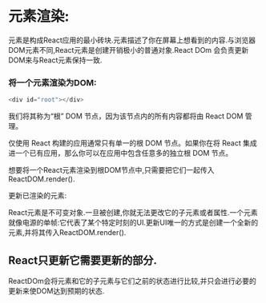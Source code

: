 # 元素渲染:

元素是构成React应用的最小砖块.元素描述了你在屏幕上想看到的内容.与浏览器DOM元素不同,React元素是创建开销极小的普通对象.React DOm 会负责更新DOM来与React元素保持一致.

### 将一个元素渲染为DOM:

```js
<div id="root"></div>
```

我们将其称为“根” DOM 节点，因为该节点内的所有内容都将由 React DOM 管理。 

仅使用 React 构建的应用通常只有单一的根 DOM 节点。如果你在将 React 集成进一个已有应用，那么你可以在应用中包含任意多的独立根 DOM 节点。 

想要将一个React元素渲染到根DOM节点中,只需要把它们一起传入ReactDOM.render().

更新已渲染的元素:

React元素是不可变对象.一旦被创建,你就无法更改它的子元素或者属性.一个元素就像电源的单帧:它代表了某个特定时刻的UI.更新UI唯一的方式是创建一个全新的元素,并将其传入ReactDOM.render().

## React只更新它需要更新的部分.

ReactDOm会将元素和它的子元素与它们之前的状态进行比较,并只会进行必要的更新来使DOM达到预期的状态.

